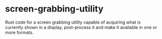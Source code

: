 # screen-grabbing-utility
Rust code for a screen grabbing utility capable of acquiring what is currently shown in a display, post-process it and make it available in one or more formats.
